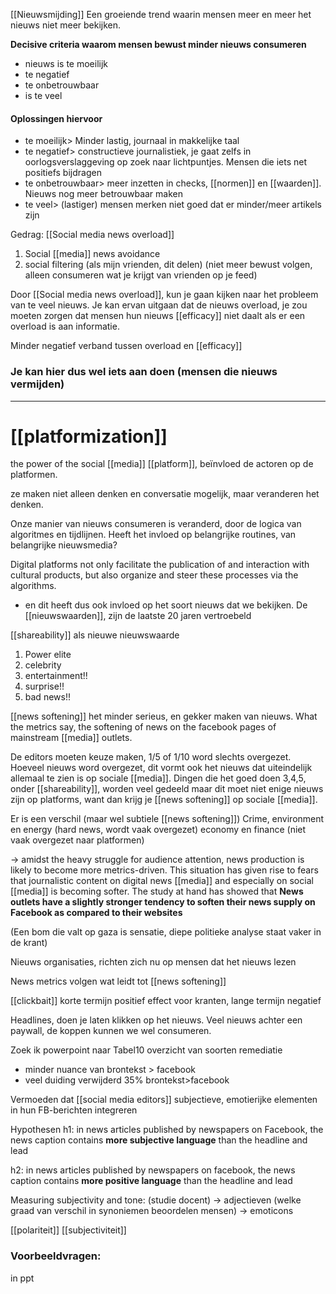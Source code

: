 
[[Nieuwsmijding]]
Een groeiende trend waarin mensen meer en meer het nieuws niet meer bekijken. 

**Decisive criteria waarom mensen bewust minder nieuws consumeren**
- nieuws is te moeilijk
- te negatief
- te onbetrouwbaar
- is te veel

#### Oplossingen hiervoor
- te moeilijk> Minder lastig, journaal in makkelijke taal
- te negatief> constructieve journalistiek, je gaat zelfs in oorlogsverslaggeving op zoek naar lichtpuntjes. Mensen die iets net positiefs bijdragen
- te onbetrouwbaar> meer inzetten in checks, [[normen]] en [[waarden]]. Nieuws nog meer betrouwbaar maken
- te veel> (lastiger) mensen merken niet goed dat er minder/meer artikels zijn


Gedrag: [[Social media news overload]]
1. Social [[media]] news avoidance
2. social filtering (als mijn vrienden, dit delen) (niet meer bewust volgen, alleen consumeren wat je krijgt van vrienden op je feed)


Door [[Social media news overload]], kun je gaan kijken naar het probleem van te veel nieuws.
Je kan ervan uitgaan dat de nieuws overload, je zou moeten zorgen dat mensen hun nieuws [[efficacy]] niet daalt als er een overload is aan informatie.

Minder negatief verband tussen overload en [[efficacy]]

### Je kan hier dus wel iets aan doen (mensen die nieuws vermijden)


---

# [[platformization]]
the power of the social [[media]] [[platform]], beïnvloed de actoren op de platformen.

ze maken niet alleen denken en conversatie mogelijk, maar veranderen het denken. 

Onze manier van nieuws consumeren is veranderd, door de logica van algoritmes en tijdlijnen.
Heeft het invloed op belangrijke routines, van belangrijke nieuwsmedia?

Digital platforms not only facilitate the publication of and interaction with cultural products, but also organize and steer these processes via the algorithms.

- en dit heeft dus ook invloed op het soort nieuws dat we bekijken.
De [[nieuwswaarden]], zijn de laatste 20 jaren vertroebeld


[[shareability]] als nieuwe nieuwswaarde
1. Power elite
2. celebrity
3. entertainment!!
4. surprise!!
5. bad news!!

[[news softening]] het minder serieus, en gekker maken van nieuws.
What the metrics say, the softening of news on the facebook pages of mainstream [[media]] outlets.

De editors moeten keuze maken, 1/5 of 1/10 word slechts overgezet. Hoeveel nieuws word overgezet, dit vormt ook het nieuws dat uiteindelijk allemaal te zien is op sociale [[media]].
Dingen die het goed doen 3,4,5, onder [[shareability]], worden veel gedeeld maar dit moet niet enige nieuws zijn op platforms, want dan krijg je [[news softening]] op sociale [[media]].


Er is een verschil (maar wel subtiele [[news softening]])
Crime, environment en energy (hard news, wordt vaak overgezet)
	economy en finance (niet vaak overgezet naar platformen)

-> amidst the heavy struggle for audience attention, news production is likely to become more metrics-driven. This situation has given rise to fears that journalistic content on digital news [[media]] and especially on social [[media]] is becoming softer. The study at hand has showed that **News outlets have a slightly stronger tendency to soften their news supply on Facebook as compared to their websites** 

(Een bom die valt op gaza is sensatie, diepe politieke analyse staat vaker in de krant)

Nieuws organisaties, richten zich nu op mensen dat het nieuws lezen

News metrics volgen wat leidt tot [[news softening]]

[[clickbait]]
korte termijn positief effect voor kranten, lange termijn negatief

Headlines, doen je laten klikken op het nieuws.
Veel nieuws achter een paywall, de koppen kunnen we wel consumeren. 


Zoek ik powerpoint naar Tabel10 overzicht van soorten remediatie
- minder nuance van brontekst > facebook
- veel duiding verwijderd 35% brontekst>facebook


Vermoeden dat [[social media editors]] subjectieve, emotierijke elementen in hun FB-berichten integreren

Hypothesen
h1: in news articles published by newspapers on Facebook, the news caption contains **more subjective language** than the headline and lead

h2: in news articles published by newspapers on facebook, the news caption contains **more positive language** than the headline and lead

Measuring subjectivity and tone: (studie docent)
-> adjectieven (welke graad van verschil in synoniemen beoordelen mensen)
-> emoticons 

[[polariteit]]
[[subjectiviteit]]




### Voorbeeldvragen:
in ppt

